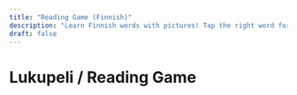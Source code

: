 ```yaml
---
title: "Reading Game (Finnish)"
description: "Learn Finnish words with pictures! Tap the right word for each image."
draft: false
---
```




# Lukupeli / Reading Game

<div id="reading-game"></div>

<script>
// Reliable images for kissa, koira, auto, pallo, lumi (Finnish and English)
const images = {
  kissa: '/images/kids/kissa.svg',
  koira: '/images/kids/koira.svg',
  auto: '/images/kids/auto.svg',
  pallo: '/images/kids/pallo.svg',
  lumi: '/images/kids/lumi.svg',
  koira_en: '/images/kids/koira.svg',
  cat: '/images/kids/kissa.svg',
  car: '/images/kids/auto.svg',
  ball: '/images/kids/pallo.svg',
  snow: '/images/kids/lumi.svg'
};

const items_fi = [
  {img: images.kissa, word: 'kissa', syllables: 'kis-sa', options: ['kissa', 'koira', 'auto']},
  {img: images.koira, word: 'koira', syllables: 'koi-ra', options: ['kissa', 'koira', 'pallo']},
  {img: images.auto, word: 'auto', syllables: 'au-to', options: ['koira', 'auto', 'kissa']},
  {img: images.pallo, word: 'pallo', syllables: 'pal-lo', options: ['pallo', 'kissa', 'koira']},
  {img: images.lumi, word: 'lumi', syllables: 'lu-mi', options: ['lumi', 'auto', 'koira']}
];
const items_en = [
  {img: images.cat, word: 'cat', syllables: 'cat', options: ['cat', 'dog', 'car']},
  {img: images.koira_en, word: 'dog', syllables: 'dog', options: ['cat', 'dog', 'ball']},
  {img: images.car, word: 'car', syllables: 'car', options: ['dog', 'car', 'cat']},
  {img: images.ball, word: 'ball', syllables: 'ball', options: ['ball', 'cat', 'dog']},
  {img: images.snow, word: 'snow', syllables: 'snow', options: ['snow', 'car', 'dog']}
];

let lang = 'fi';
let nickname = '';
let score = 0;
let current = 0;
let leaderboard = JSON.parse(localStorage.getItem('kids_leaderboard') || '[]');

function startGame() {
  score = 0; current = 0;
  showItem();
}

function showStart() {
  document.getElementById('reading-game').innerHTML = `
    <div style='margin-bottom:1em;'>
      <label for='nickname'><b>Valitse nimimerkki / Choose nickname:</b></label>
      <input id='nickname' type='text' maxlength='12' style='font-size:1.2em;padding:0.3em;' />
    </div>
    <div style='margin-bottom:1em;'>
      <label><b>Kieli / Language:</b></label>
      <button onclick='setLang("fi")' style='font-size:1.2em;margin-right:1em;'>Suomi</button>
      <button onclick='setLang("en")' style='font-size:1.2em;'>English</button>
    </div>
    <button onclick='beginGame()' style='font-size:1.5em;padding:0.5em 2em;background:#7ed957;color:#222;border-radius:1em;border:2px solid #7ed957;'>Aloita / Start</button>
    <div style='margin-top:2em;'>
      <b>Leaderboard:</b>
      <ul id='lb'></ul>
    </div>
  `;
  showLeaderboard();
  document.getElementById('nickname').addEventListener('input', e => nickname = e.target.value);
}

function setLang(l) { lang = l; }
function beginGame() { if (!nickname) nickname = 'Pelaaja'; startGame(); }

function showLeaderboard() {
  const lb = leaderboard.sort((a,b) => b.score - a.score).slice(0,5);
  document.getElementById('lb').innerHTML = lb.map(e => `<li>${e.name}: ${e.score}</li>`).join('');
}

function showItem() {
  const items = lang === 'fi' ? items_fi : items_en;
  if (current >= items.length) {
    leaderboard.push({name: nickname, score});
    localStorage.setItem('kids_leaderboard', JSON.stringify(leaderboard));
    document.getElementById('reading-game').innerHTML = `<h3>${lang==='fi' ? 'Peli loppui!' : 'Game Over!'} ${lang==='fi' ? 'Pisteet' : 'Score'}: ${score}/${items.length}</h3><button onclick='showStart()' style='font-size:1.2em;padding:0.5em 2em;background:#7ed957;color:#222;border-radius:1em;border:2px solid #7ed957;'>${lang==='fi' ? 'Uudestaan' : 'Restart'}</button><div style='margin-top:2em;'><b>Leaderboard:</b><ul id='lb'></ul></div>`;
    showLeaderboard();
    return;
  }
  const item = items[current];
  document.getElementById('reading-game').innerHTML = `
    <div style='margin-bottom:1em;font-size:1.2em;'>${lang==='fi' ? 'Nimimerkki' : 'Nickname'}: <b>${nickname}</b></div>
    <img src="${item.img}" alt="pic" style="max-width:220px;display:block;margin-bottom:1em;border-radius:12px;box-shadow:0 0 10px #ccc;" />
    <div style='font-size:1.3em;margin-bottom:1em;'>${lang==='fi' ? 'Tavutus' : 'Syllables'}: <b>${item.syllables}</b></div>
    <div>
      ${item.options.map(opt => `<button style='font-size:2em;margin:0.7em;padding:0.7em 2em;border-radius:1em;background:#f7c873;color:#222;border:2px solid #f7c873;box-shadow:0 2px 6px #ccc;' onclick='checkWord("${opt}")'>${opt}</button>`).join('')}
    </div>
    <div id='feedback'></div>
    <div style='margin-top:1em;'>${lang==='fi' ? 'Pisteet' : 'Score'}: ${score}/${items.length}</div>
  `;
}
window.checkWord = function(word) {
  const items = lang === 'fi' ? items_fi : items_en;
  const item = items[current];
  if (word === item.word) {
    score++;
    document.getElementById('feedback').innerHTML = `<span style="color:green;font-size:1.3em;">${lang==='fi' ? 'Oikein!' : 'Correct!'}</span>`;
  } else {
    document.getElementById('feedback').innerHTML = `<span style="color:red;font-size:1.3em;">${lang==='fi' ? 'Yritä uudelleen!' : 'Try again!'}</span>`;
    return;
  }
  setTimeout(() => { current++; showItem(); }, 1000);
};
showStart();
</script>
